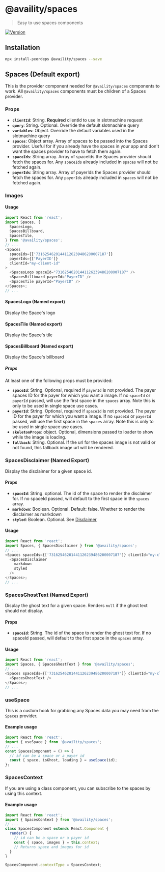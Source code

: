 # @availity/spaces

> Easy to use spaces components

[![Version](https://img.shields.io/npm/v/@availity/spaces.svg?style=for-the-badge)](https://www.npmjs.com/package/@availity/spaces)

## Installation

```bash
npx install-peerdeps @availity/spaces --save
```

## Spaces (Default export)

This is the provider component needed for `@availity/spaces` components to work. All `@availity/spaces` components must be children of a Spaces provider.

### Props

- **`clientId`**: String. **Required** clientId to use in slotmachine request
- **`query`**: String. Optional. Override the default slotmachine query
- **`variables`**: Object. Override the default variables used in the slotmachine query
- **`spaces`**: Object array. Array of spaces to be passed into the Spaces provider. Useful for if you already have the spaces in your app and don't want the spaces provider to have to fetch them again.
- **`spaceIds`**: String array. Array of spaceIds the Spaces provider should fetch the spaces for. Any `spaceIds` already included in `spaces` will not be fetched again.
- **`payerIds`**: String array. Array of payerIds the Spaces provider should fetch the spaces for. Any `payerIds` already included in `spaces` will not be fetched again.

### Images

#### Usage

```javascript
import React from 'react';
import Spaces, {
  SpacesLogo,
  SpacesBillboard,
  SpacesTile,
} from '@availity/spaces';
// ...
<Spaces
  spaceIds={['73162546201441126239486200007187']}
  payerIds={['PayerID']}
  clientId="my-client-id"
>
  <SpacesLogo spaceId="73162546201441126239486200007187" />
  <SpacesBillboard payerId="PayerID" />
  <SpacesTile payerId="PayerID" />
</Spaces>;
// ...
```

#### SpacesLogo (Named export)

Display the Space's logo

#### SpacesTile (Named export)

Display the Space's tile

#### SpacesBillboard (Named export)

Display the Space's billboard

##### Props

At least one of the following props must be provided:

- **`spaceId`**: String. Optional, required if `payerId` is not provided. The payer spaces ID for the payer for which you want a image. If no `spaceId` or `payerId` passed, will use the first space in the `spaces` array. Note this is only to be used in single space use cases.
- **`payerId`**: String. Optional, required if `spaceId` is not provided. The payer ID for the payer for which you want a image. If no `spaceId` or `payerId` passed, will use the first space in the `spaces` array. Note this is only to be used in single space use cases.
- **`skeletonProps`**: object. Optional, dimensions passed to loader to show while the image is loading.
- **`fallback`**: String. Optional. If the url for the spaces image is not valid or not found, this fallback image url will be rendered.

### SpacesDisclaimer (Named Export)

Display the disclaimer for a given space id.

#### Props

- **`spaceId`**: String. optional. The id of the space to render the disclaimer for. If no spaceId passed, will default to the first space in the `spaces` array.
- **`markdown`**: Boolean. Optional. Default: false. Whether to render the disclaimer as markdown
- **`styled`**: Boolean. Optional. See [Disclaimer](../typography)

#### Usage

```javascript
import React from 'react';
import Spaces, { SpacesDisclaimer } from '@availity/spaces';
// ...
<Spaces spaceIds={['73162546201441126239486200007187']} clientId="my-client-id">
  <SpacesDisclaimer
    markdown
    styled
  />
</Spaces>;
// ...
```

### SpacesGhostText (Named Export)

Display the ghost text for a given space. Renders `null` if the ghost text should not display.

#### Props

- **`spaceId`**: String. The id of the space to render the ghost text for. If no spaceId passed, will default to the first space in the `spaces` array.

#### Usage

```javascript
import React from 'react';
import Spaces, { SpacesGhostText } from '@availity/spaces';
// ...
<Spaces spaceIds={['73162546201441126239486200007187']} clientId="my-client-id">
  <SpacesGhostText />
</Spaces>;
// ...
```

### useSpace

This is a custom hook for grabbing any Spaces data you may need from the `Spaces` provider.

#### Example usage

```javascript
import React from 'react';
import { useSpace } from '@availity/spaces';
// ...
const SpacesComponent = () => {
  // id can be a space or a payer id
  const { space, isGhost, loading } = useSpace(id);
};
```

### SpacesContext

If you are using a class component, you can subscribe to the spaces by using this context.

#### Example usage

```javascript
import React from 'react';
import { SpacesContext } from '@availity/spaces';
// ...
class SpacesComponent extends React.Component {
  render() {
    // id can be a space or a payer id
    const { space, images } = this.context;
    // Returns space and images for id
  }
}

SpacesComponent.contextType = SpacesContext;
```
